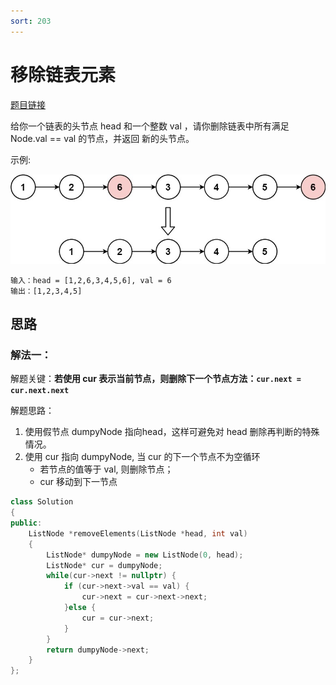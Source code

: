 ```yaml
---
sort: 203
---
```

# 移除链表元素

[题目链接](https://leetcode-cn.com/problems/remove-linked-list-elements/)


给你一个链表的头节点 head 和一个整数 val ，请你删除链表中所有满足 Node.val == val 的节点，并返回 新的头节点。

示例:

![20220109211747-2022-01-09-21-17-48](https://raw.githubusercontent.com/ironartisan/picRepo/main/20220109211747-2022-01-09-21-17-48.png)

```
输入：head = [1,2,6,3,4,5,6], val = 6
输出：[1,2,3,4,5]
```


## 思路

### 解法一：

解题关键：**若使用 cur 表示当前节点，则删除下一个节点方法：`cur.next = cur.next.next`**

解题思路：
1. 使用假节点 dumpyNode 指向head，这样可避免对 head 删除再判断的特殊情况。
2. 使用 cur 指向 dumpyNode, 当 cur 的下一个节点不为空循环
   * 若节点的值等于 val, 则删除节点；
   * cur 移动到下一节点


```c++
class Solution
{
public:
    ListNode *removeElements(ListNode *head, int val)
    {
        ListNode* dumpyNode = new ListNode(0, head);
        ListNode* cur = dumpyNode;
        while(cur->next != nullptr) {
            if (cur->next->val == val) {
                cur->next = cur->next->next;
            }else {
                cur = cur->next;
            }
        }
        return dumpyNode->next;
    }
};
```


